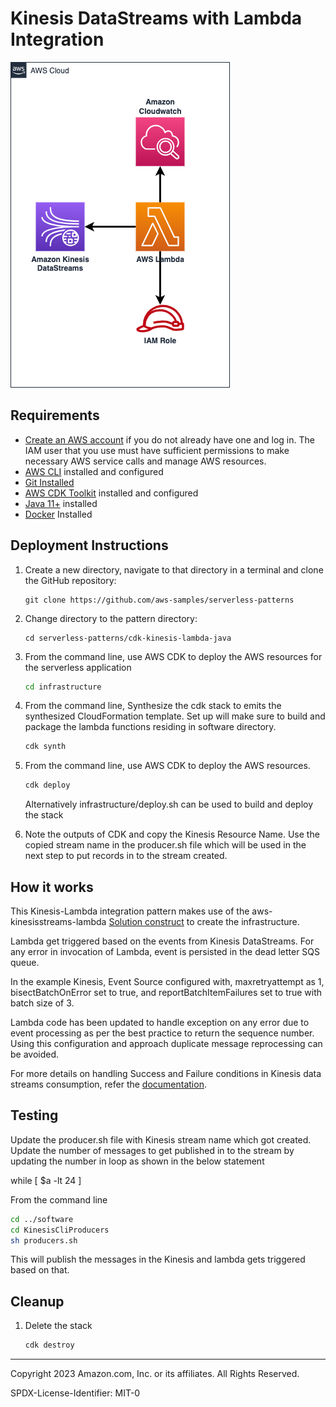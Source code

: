 # Kinesis DataStreams with Lambda Integration

![architecture diagram](architecture.png)

## Requirements

* [Create an AWS account](https://portal.aws.amazon.com/gp/aws/developer/registration/index.html) if you do not already have one and log in. The IAM user that you use must have sufficient permissions to make necessary AWS service calls and manage AWS resources.
* [AWS CLI](https://docs.aws.amazon.com/cli/latest/userguide/install-cliv2.html) installed and configured
* [Git Installed](https://git-scm.com/book/en/v2/Getting-Started-Installing-Git)
* [AWS CDK Toolkit](https://docs.aws.amazon.com/cdk/latest/guide/cli.html) installed and configured
* [Java 11+](https://docs.aws.amazon.com/corretto/latest/corretto-11-ug/downloads-list.html) installed
* [Docker](https://docs.docker.com/get-docker/) Installed

## Deployment Instructions

1. Create a new directory, navigate to that directory in a terminal and clone the GitHub repository:

    ```
    git clone https://github.com/aws-samples/serverless-patterns
    ```
2. Change directory to the pattern directory:

    ```
    cd serverless-patterns/cdk-kinesis-lambda-java
    ```
3. From the command line, use AWS CDK to deploy the AWS resources for the serverless application

    ```bash
    cd infrastructure
    ```
4. From the command line, Synthesize the cdk stack to emits the synthesized CloudFormation template. Set up will make sure to build and package
   the lambda functions residing in software directory.

    ```bash
    cdk synth
    ```
5. From the command line, use AWS CDK to deploy the AWS resources.

    ```bash
    cdk deploy
    ```
   Alternatively infrastructure/deploy.sh can be used to build and deploy the stack

6. Note the outputs of CDK and copy the Kinesis Resource Name. Use the copied stream name in the producer.sh file which will be used in the next step to put records in to the stream created.

## How it works

This Kinesis-Lambda integration pattern makes use of the aws-kinesisstreams-lambda [Solution construct](https://docs.aws.amazon.com/solutions/latest/constructs/aws-kinesisstreams-lambda.html) to create the infrastructure.

Lambda get triggered based on the events from Kinesis DataStreams. For any error in invocation of Lambda, event is persisted in the dead letter SQS queue.

In the example Kinesis, Event Source configured with, maxretryattempt as 1, bisectBatchOnError set to true, and reportBatchItemFailures set to true with batch size of 3.

Lambda code has been updated to handle exception on any error due to event processing as per the best practice to return the sequence number. Using this configuration and approach duplicate message reprocessing can be avoided. 

For more details on handling Success and Failure conditions in Kinesis data streams consumption, refer the [documentation](https://docs.aws.amazon.com/lambda/latest/dg/with-kinesis.html#services-kinesis-errors).
## Testing
Update the producer.sh file with Kinesis stream name which got created. Update the number of messages to get published in to the stream by updating the number in loop as shown in the below statement

while [ $a -lt 24 ]

From the command line

   ```bash
   cd ../software
   cd KinesisCliProducers
   sh producers.sh
   ```
This will publish the messages in the Kinesis and lambda gets triggered based on that.

## Cleanup
 
1. Delete the stack
    ```bash
    cdk destroy
    ```
----
Copyright 2023 Amazon.com, Inc. or its affiliates. All Rights Reserved.

SPDX-License-Identifier: MIT-0
